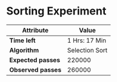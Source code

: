   Sorting Experiment
  ===================


  Attribute   | Value
  ------------|---------
  **Time left**   |  1 Hrs: 17 Min
  **Algorithm**   |   Selection Sort
  **Expected passes** | 220000
  **Observed passes** | 260000
